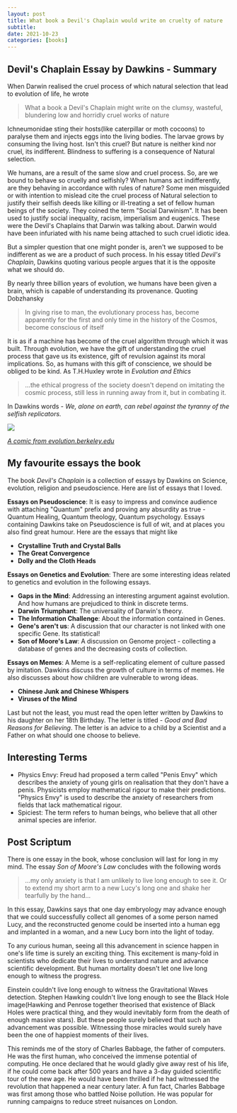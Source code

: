 ```yaml
---
layout: post
title: What book a Devil's Chaplain would write on cruelty of nature
subtitle: 
date: 2021-10-23
categories: [books]
---
```


## Devil's Chaplain Essay by Dawkins - Summary

When Darwin realised the cruel process of which natural selection that lead to evolution of life, he wrote

> What a book a Devil's Chaplain might write on the clumsy, wasteful, blundering low and horridly cruel works of nature

Ichneumonidae sting their hosts(like caterpillar or moth cocoons) to paralyse them and injects eggs into the living bodies. The larvae grows by consuming the living host. Isn't this cruel? But nature is neither kind nor cruel, its indifferent. Blindness to suffering is a consequence of Natural selection. 

We humans, are a result of the same slow and cruel process. So, are we bound to behave so cruelly and selfishly? When humans act indifferently, are they behaving in accordance with rules of nature? Some men misguided or with intention to mislead cite the cruel process of Natural selection to justify their selfish deeds like killing or ill-treating a set of fellow human beings of the society.  They coined the term "Social Darwinism".  It has been used to justify social inequality, racism, imperialism and eugenics. These were the Devil's Chaplains that Darwin was talking about. Darwin would have been infuriated with his name being attached to such cruel idiotic idea. 

But a simpler question that one might ponder is, aren't we supposed to be indifferent as we are a product of such process. In his essay titled *Devil's Chaplain*, Dawkins  quoting various people argues that it is the opposite what we should do. 

By nearly three billion years of evolution, we humans have been given a brain, which is capable of understanding its provenance. Quoting Dobzhansky

> In giving rise to man, the evolutionary process has, become apparently for the first and only time in the history of the Cosmos, become conscious of itself

It is as if a machine has become of the cruel algorithm through which it was built. Through evolution, we have the gift of understanding the cruel process that gave us its existence, gift of revulsion against its moral implications. So, as humans with this gift of conscience, we should be obliged to be kind. As T.H.Huxley wrote in *Evolution and Ethics*

> ...the ethical progress of the society doesn't depend on imitating the cosmic process, still less in running away from it, but in combating it.

In Dawkins words - *We, alone on earth, can rebel against the tyranny of the selfish replicators.*

![](https://imgur.com/sZtktnX.png)

[*A comic from evolution.berkeley.edu*](https://evolution.berkeley.edu/misconceps/IIIBmight.shtml)

## My favourite essays the book

The book *Devil's Chaplain* is a collection of essays by Dawkins on Science, evolution, religion and pseudoscience. Here are list of essays that I loved.

**Essays on Pseudoscience**: It is easy to impress and convince audience with attaching "Quantum" prefix and proving any absurdity as true - Quantum Healing, Quantum theology, Quantum psychology. Essays containing Dawkins take on Pseudoscience is full of wit, and at places you also find great humour. Here are the essays that might like

- **Crystalline Truth and Crystal Balls**
- **The Great Convergence**
- **Dolly and the Cloth Heads**

**Essays on Genetics and Evolution**: There are some interesting ideas related to genetics and evolution in the following essays.

- **Gaps in the Mind**:  Addressing an interesting argument against evolution. And how humans are prejudiced to think in discrete terms. 
- **Darwin Triumphant**: The universality of Darwin's theory.
- **The Information Challenge**: About the information contained in Genes.
- **Gene's aren't us**: A discussion that our character is not linked with one specific Gene. Its statistical!
- **Son of Moore's Law**: A discussion on Genome project - collecting a database of genes and the decreasing costs of collection.

**Essays on Memes**: A Meme is a self-replicating element of culture passed by imitation. Dawkins discuss the growth of culture in terms of memes. He also discusses about how children are vulnerable to wrong ideas. 

- **Chinese Junk and Chinese Whispers**
- **Viruses of the Mind**

Last but not the least, you must read the open letter written by Dawkins to his daughter on her 18th Birthday. The letter is titled - *Good and Bad Reasons for Believing*. The letter is an advice to a child by a Scientist and a Father on what should one choose to believe. 

## Interesting Terms

- Physics Envy: Freud had proposed a term called "Penis Envy" which describes the anxiety of young girls on realisation that they don't have a penis. Physicists employ mathematical rigour to make their predictions.  "Physics Envy" is used to describe the anxiety of researchers from fields that lack mathematical rigour.
- Spiciest: The term refers to human beings, who believe that all other animal species are inferior. 

## Post Scriptum

There is one essay in the book, whose conclusion will last for long in my mind. The essay *Son of Moore's Law* concludes with the following words

> ...my only anxiety is that I am unlikely to live long enough to see it. Or to extend my short arm to a new Lucy's long one and shake her tearfully by the hand...

In this essay, Dawkins says that one day embryology may advance enough that we could successfully collect all genomes of a some person named Lucy, and the reconstructed genome could be inserted into a human egg and implanted in a woman, and a new Lucy born into the light of today.

To any curious human, seeing all this advancement in science happen in one's life time is surely an exciting thing. This excitement is many-fold in scientists who dedicate their lives to understand nature and advance scientific development. But human mortality doesn't let one live long enough to witness the progress. 

Einstein couldn't live long enough to witness the Gravitational Waves detection. Stephen Hawking couldn't live long enough to see the Black Hole image(Hawking and Penrose together theorised that existence of Black Holes were practical thing, and they would inevitably form from the death of enough massive stars). But these people surely believed that such an advancement was possible. Witnessing those miracles would surely have been the one of happiest moments of their lives.

This reminds me of the story of Charles Babbage, the father of computers. He was the first human, who conceived the immense potential of computing. He once declared that he would gladly give away rest of his life, if he could come back after 500 years and have a 3-day guided scientific tour of the new age. He would have been thrilled if he had witnessed the revolution that happened a near century later. A fun fact, Charles Babbage was first among those who battled Noise pollution. He was popular for running campaigns to reduce street nuisances on London.

